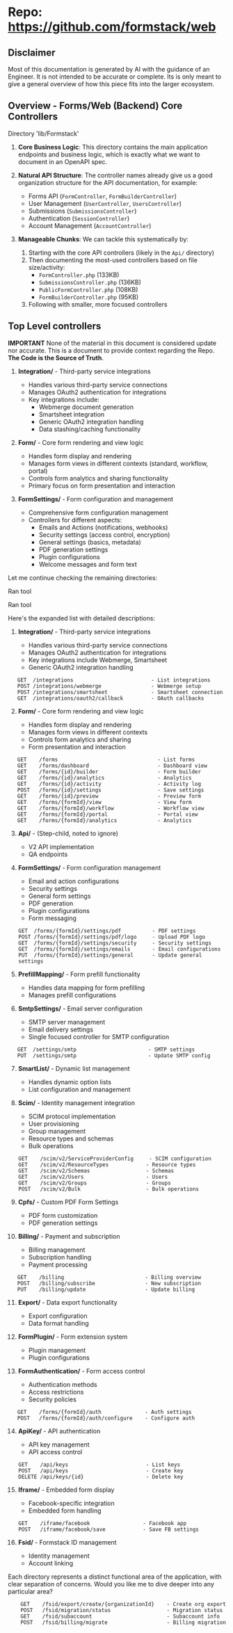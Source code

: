 # Repo: https://github.com/formstack/web

## Disclaimer

Most of this documentation is generated by AI with the guidance of an Engineer. It is not intended to be accurate or complete. Its is only meant to give a general overview of how this piece fits into the larger ecosystem.

## Overview - Forms/Web (Backend) Core Controllers

Directory 'lib/Formstack'

1. **Core Business Logic**: This directory contains the main application endpoints and business logic, which is exactly what we want to document in an OpenAPI spec.

2. **Natural API Structure**: The controller names already give us a good organization structure for the API documentation, for example:

   - Forms API (`FormController`, `FormBuilderController`)
   - User Management (`UserController`, `UsersController`)
   - Submissions (`SubmissionsController`)
   - Authentication (`SessionController`)
   - Account Management (`AccountController`)

3. **Manageable Chunks**: We can tackle this systematically by:
   1. Starting with the core API controllers (likely in the `Api/` directory)
   2. Then documenting the most-used controllers based on file size/activity:
      - `FormController.php` (133KB)
      - `SubmissionsController.php` (136KB)
      - `PublicFormController.php` (108KB)
      - `FormBuilderController.php` (95KB)
   3. Following with smaller, more focused controllers

## Top Level controllers

**IMPORTANT** None of the material in this document is considered update nor accurate. This is a document to provide context regarding the Repo. **The Code is the Source of Truth**.

1. **Integration/** - Third-party service integrations

   - Handles various third-party service connections
   - Manages OAuth2 authentication for integrations
   - Key integrations include:
     - Webmerge document generation
     - Smartsheet integration
     - Generic OAuth2 integration handling
     - Data stashing/caching functionality

2. **Form/** - Core form rendering and view logic

   - Handles form display and rendering
   - Manages form views in different contexts (standard, workflow, portal)
   - Controls form analytics and sharing functionality
   - Primary focus on form presentation and interaction

3. **FormSettings/** - Form configuration and management
   - Comprehensive form configuration management
   - Controllers for different aspects:
     - Emails and Actions (notifications, webhooks)
     - Security settings (access control, encryption)
     - General settings (basics, metadata)
     - PDF generation settings
     - Plugin configurations
     - Welcome messages and form text

Let me continue checking the remaining directories:

Ran tool

Ran tool

Here's the expanded list with detailed descriptions:

1. **Integration/** - Third-party service integrations

   - Handles various third-party service connections
   - Manages OAuth2 authentication for integrations
   - Key integrations include Webmerge, Smartsheet
   - Generic OAuth2 integration handling

```
   GET  /integrations                         - List integrations
   POST /integrations/webmerge                - Webmerge setup
   POST /integrations/smartsheet              - Smartsheet connection
   GET  /integrations/oauth2/callback         - OAuth callbacks
```

2. **Form/** - Core form rendering and view logic

   - Handles form display and rendering
   - Manages form views in different contexts
   - Controls form analytics and sharing
   - Form presentation and interaction

```
   GET    /forms                                - List forms
   GET    /forms/dashboard                      - Dashboard view
   GET    /forms/{id}/builder                   - Form builder
   GET    /forms/{id}/analytics                 - Analytics
   GET    /forms/{id}/activity                  - Activity log
   POST   /forms/{id}/settings                  - Save settings
   GET    /forms/{id}/preview                   - Preview form
   GET    /forms/{formId}/view                  - View form
   GET    /forms/{formId}/workflow              - Workflow view
   GET    /forms/{formId}/portal                - Portal view
   GET    /forms/{formId}/analytics             - Analytics

```

3. **Api/** - (Step-child, noted to ignore)

   - V2 API implementation
   - QA endpoints

4. **FormSettings/** - Form configuration management

   - Email and action configurations
   - Security settings
   - General form settings
   - PDF generation
   - Plugin configurations
   - Form messaging

   ```
   GET  /forms/{formId}/settings/pdf          - PDF settings
   POST /forms/{formId}/settings/pdf/logo     - Upload PDF logo
   GET  /forms/{formId}/settings/security     - Security settings
   GET  /forms/{formId}/settings/emails       - Email configurations
   PUT  /forms/{formId}/settings/general      - Update general settings
   ```

5. **PrefillMapping/** - Form prefill functionality

   - Handles data mapping for form prefilling
   - Manages prefill configurations

6. **SmtpSettings/** - Email server configuration

   - SMTP server management
   - Email delivery settings
   - Single focused controller for SMTP configuration

```
   GET  /settings/smtp                       - SMTP settings
   PUT  /settings/smtp                       - Update SMTP config
```

7. **SmartList/** - Dynamic list management

   - Handles dynamic option lists
   - List configuration and management

8. **Scim/** - Identity management integration

   - SCIM protocol implementation
   - User provisioning
   - Group management
   - Resource types and schemas
   - Bulk operations

   ```
   GET    /scim/v2/ServiceProviderConfig     - SCIM configuration
   GET    /scim/v2/ResourceTypes            - Resource types
   GET    /scim/v2/Schemas                  - Schemas
   GET    /scim/v2/Users                    - Users
   GET    /scim/v2/Groups                   - Groups
   POST   /scim/v2/Bulk                     - Bulk operations
   ```

9. **Cpfs/** - Custom PDF Form Settings

   - PDF form customization
   - PDF generation settings

10. **Billing/** - Payment and subscription

    - Billing management
    - Subscription handling
    - Payment processing

```
   GET    /billing                          - Billing overview
   POST   /billing/subscribe                - New subscription
   PUT    /billing/update                   - Update billing
```

11. **Export/** - Data export functionality

    - Export configuration
    - Data format handling

12. **FormPlugin/** - Form extension system

    - Plugin management
    - Plugin configurations

13. **FormAuthentication/** - Form access control

    - Authentication methods
    - Access restrictions
    - Security policies

```
   GET    /forms/{formId}/auth              - Auth settings
   POST   /forms/{formId}/auth/configure    - Configure auth
```

14. **ApiKey/** - API authentication

    - API key management
    - API access control

    ```
    GET    /api/keys                         - List keys
    POST   /api/keys                         - Create key
    DELETE /api/keys/{id}                    - Delete key

    ```

15. **Iframe/** - Embedded form display

    - Facebook-specific integration
    - Embedded form handling

    ```
    GET    /iframe/facebook                 - Facebook app
    POST   /iframe/facebook/save            - Save FB settings
    ```

16. **Fsid/** - Formstack ID management
    - Identity management
    - Account linking

Each directory represents a distinct functional area of the application, with clear separation of concerns. Would you like me to dive deeper into any particular area?

```
    GET    /fsid/export/create/{organizationId}    - Create org export
    POST   /fsid/migration/status                  - Migration status
    GET    /fsid/subaccount                        - Subaccount info
    POST   /fsid/billing/migrate                   - Billing migration
```
